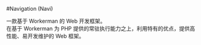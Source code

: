 #Navigation (Navi)

一款基于 Workerman 的 Web 开发框架。  
在基于 Workerman 为 PHP 提供的常驻执行能力之上，利用特有的优点，提供高性能、易开发维护的 Web 框架。